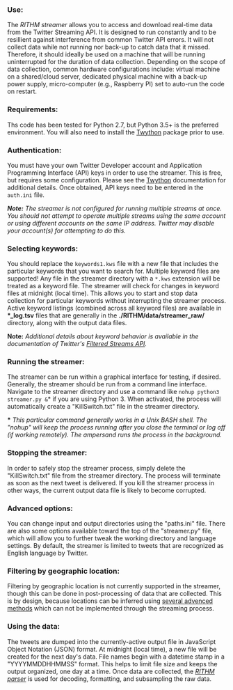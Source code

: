 ### Use:
The *RITHM streamer* allows you to access and download real-time data from the Twitter Streaming API. It is designed to run constantly and to be resillient against interference from common Twitter API errors.  It will not collect data while not running nor back-up to catch data that it missed. Therefore, it should ideally be used on a machine that will be running uninterrupted for the duration of data collection. Depending on the scope of data collection, common hardware configurations include: virtual machine on a shared/cloud server, dedicated physical machine with a back-up power supply, micro-computer (e.g., Raspberry PI) set to auto-run the code on restart. 

### Requirements:
Ths code has been tested for Python 2.7, but Python 3.5+ is the preferred environment. You will also need to install the [Twython](https://github.com/ryanmcgrath/twython) package prior to use.


### Authentication:
You must have your own Twitter Developer account and Application Programming Interface (API) keys in order to use the streamer. This is free, but requires some configuration. Please see the [Twython](https://github.com/ryanmcgrath/twython) documentation for additional details. Once obtained, API keys need to be entered in the `auth.ini` file.

***Note:** The streamer is not configured for running multiple streams at once. You should not attempt to operate multiple streams using the same account or using different accounts on the same IP address. Twitter may disable your account(s) for attempting to do this.*


### Selecting keywords:
You should replace the `keywords1.kws` file with a new file that includes the particular keywords that you want to search for. Multiple keyword files are supported! Any file in the streamer directory with a `*.kws` extension will be treated as a keyword file. The streamer will check for changes in keyword files at midnight (local time). This allows you to start and stop data collection for particular keywords without interrupting the streamer process. Active keyword listings (combined across all keyword files) are available in **\*\_log.tsv** files that are generally in the **./RITHM/data/streamer_raw/** directory, along with the output data files.

**Note:** _Additional details about keyword behavior is available in the documentation of Twitter's [Filtered Streams API](https://developer.twitter.com/en/docs/tweets/filter-realtime/guides/basic-stream-parameters#track)._


### Running the streamer:
The streamer can be run within a graphical interface for testing, if desired. Generally, the streamer should be run from a command line interface. Navigate to the streamer directory and use a command like `nohup python3 streamer.py &`\* if you are using Python 3. When activated, the process will automatically create a "KillSwitch.txt" file in the streamer directory.

**\*** _This particular command generally works in a Unix BASH shell. The "nohup" will keep the process running after you close the terminal or log off (if working remotely). The ampersand runs the process in the background._

### Stopping the streamer:
In order to safely stop the streamer process, simply delete the "KillSwitch.txt" file from the streamer directory. The process will terminate as soon as the next tweet is delivered. If you kill the streamer process in other ways, the current output data file is likely to become corrupted. 


### Advanced options:
You can change input and output directories using the "paths.ini" file. There are also some options available toward the top of the "streamer.py" file, which will allow you to further tweak the working directory and language settings. By default, the streamer is limited to tweets that are recognized as English language by Twitter. 

### Filtering by geographic location:
Filtering by geographic location is not currently supported in the streamer, though this can be done in post-processing of data that are collected. This is by design, because locations can be inferred using [several advenced methods](https://arxiv.org/ftp/arxiv/papers/1701/1701.03639.pdf) which can not be implemented through the streaming process. 

### Using the data:
The tweets are dumped into the currently-active output file in JavaScript Object Notation (JSON) format. At midnight (local time), a new file will be created for the next day's data. File names begin with a datetime stamp in a "YYYYMMDDHHMMSS" format. This helps to limit file size and keeps the output organized, one day at a time. Once data are collected, the _[RITHM parser](https://github.com/CRMTH/RITHM/tree/master/parser)_ is used for decoding, formatting, and subsampling the raw data.
